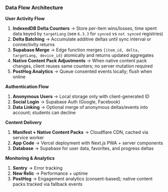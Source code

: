 ### Data Flow Architecture

**User Activity Flow**
1. **IndexedDB Delta Counters** → Store per-item wins/losses, time spent data keyed by `targetLang` (see `6.3.3` for `synced` vs `not synced` registries)
2. **Delta Batching** → Accumulate additive deltas until sync interval or connectivity returns
3. **Supabase Merge** → Edge function merges `{item_id, delta, targetLang, device_id}` atomically and returns updated aggregates
4. **Native Content Pack Adjustments** → When native content pack changes, client reuses same counters; no server mutation required
5. **PostHog Analytics** → Queue consented events locally; flush when online

**Authentication Flow**
1. **Anonymous Users** → Local storage only with client-generated ID
2. **Social Login** → Supabase Auth (Google, Facebook)
3. **Data Linking** → Optional merge of anonymous deltas/events into account; students can decline

**Content Delivery**
1. **Manifest + Native Content Packs** → Cloudflare CDN, cached via service worker
2. **App Code** → Vercel deployment with Next.js PWA + server components
3. **Database** → Supabase for user data, favorites, and progress deltas

**Monitoring & Analytics**
1. **Sentry** → Error tracking
2. **New Relic** → Performance + uptime
3. **PostHog** → Engagement analytics (consent-based); native content packs tracked via fallback events
